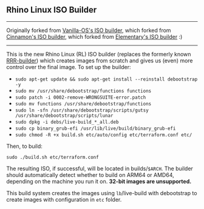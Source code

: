 ## Rhino Linux ISO Builder
---
Originally forked from [Vanilla-OS's ISO builder](https://github.com/Vanilla-OS/live-iso), which forked from [Cinnamon's ISO builder](https://github.com/ubuntucinnamon/iso-builder-devel), which forked from [Elementary's ISO builder](https://github.com/elementary/os) :) 

---

This is the new Rhino Linux (RL) ISO builder (replaces the formerly known [RRR-builder](https://github.com/rollingrhinoremix/RRR-builder)) which creates images from scratch and gives us (even) more control over the final image. To set up the builder:

- `sudo apt-get update && sudo apt-get install --reinstall debootstrap -y`
- `sudo mv /usr/share/debootstrap/functions functions`
- `sudo patch -i 0002-remove-WRONGSUITE-error.patch`
- `sudo mv functions /usr/share/debootstrap/functions`
- `sudo ln -sfn /usr/share/debootstrap/scripts/gutsy /usr/share/debootstrap/scripts/lunar`
- `sudo dpkg -i debs/live-build_*_all.deb`
- `sudo cp binary_grub-efi /usr/lib/live/build/binary_grub-efi`
- `sudo chmod -R +x build.sh etc/auto/config etc/terraform.conf etc/`

Then, to build: 

`sudo ./build.sh etc/terraform.conf`

The resulting ISO, if successful, will be located in builds/`$ARCH`. The builder should automatically detect whether to build on ARM64 or AMD64, depending on the machine you run it on. **32-bit images are unsupported.**

This build system creates the images using `lb`/live-build with debootstrap to create images with configuration in `etc` folder.
